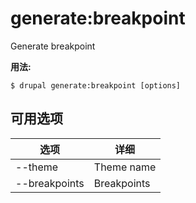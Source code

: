 # generate:breakpoint
Generate breakpoint

**用法:**
```
$ drupal generate:breakpoint [options]
```

## 可用选项
选项 | 详细
-------|-------------
--theme | Theme name
--breakpoints | Breakpoints
